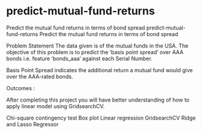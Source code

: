 # predict-mutual-fund-returns
Predict the mutual fund returns in terms of bond spread
predict-mutual-fund-returns
Predict the mutual fund returns in terms of bond spread

Problem Statement The data given is of the mutual funds in the USA. The objective of this problem is to predict the ‘basis point spread’ over AAA bonds i.e. feature ‘bonds_aaa’ against each Serial Number.

Basis Point Spread indicates the additional return a mutual fund would give over the AAA-rated bonds.

Outcomes :

After completing this project you will have better understanding of how to apply linear model using GridsearchCV.

Chi-square contingency test Box plot Linear regression GridsearchCV Ridge and Lasso Regressor
